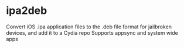 # ipa2deb
Convert iOS .ipa application files to the .deb file format for jailbroken devices, and add it to a Cydia repo Supports appsync and system wide apps
